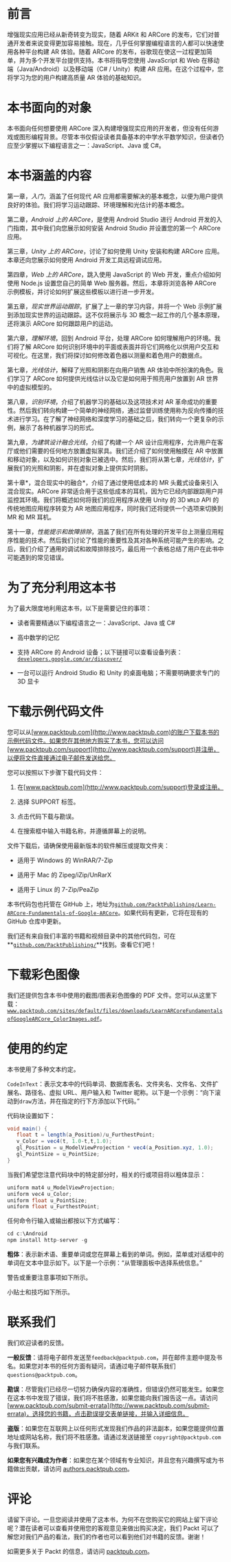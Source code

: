 # 前言

增强现实应用已经从新奇转变为现实，随着 ARKit 和 ARCore 的发布，它们对普通开发者来说变得更加容易接触。现在，几乎任何掌握编程语言的人都可以快速使用各种平台构建 AR 体验。随着 ARCore 的发布，谷歌现在使这一过程更加简单，并为多个开发平台提供支持。本书将指导您使用 JavaScript 和 Web 在移动端（Java/Android）以及移动端（C# / Unity）构建 AR 应用。在这个过程中，您将学习为您的用户构建高质量 AR 体验的基础知识。

# 本书面向的对象

本书面向任何想要使用 ARCore 深入构建增强现实应用的开发者，但没有任何游戏或图形编程背景。尽管本书仅假设读者具备基本的中学水平数学知识，但读者仍应至少掌握以下编程语言之一：JavaScript、Java 或 C#。

# 本书涵盖的内容

第一章，*入门*，涵盖了任何现代 AR 应用都需要解决的基本概念，以便为用户提供良好的体验。我们将学习运动跟踪、环境理解和光估计的基本概念。

第二章，*Android 上的 ARCore*，是使用 Android Studio 进行 Android 开发的入门指南，其中我们向您展示如何安装 Android Studio 并设置您的第一个 ARCore 应用。

第三章，*Unity 上的 ARCore*，讨论了如何使用 Unity 安装和构建 ARCore 应用。本章还向您展示如何使用 Android 开发工具远程调试应用。

第四章，*Web 上的 ARCore*，跳入使用 JavaScript 的 Web 开发，重点介绍如何使用 Node.js 设置您自己的简单 Web 服务器。然后，本章将浏览各种 ARCore 示例模板，并讨论如何扩展这些模板以进行进一步开发。

第五章，*现实世界运动跟踪*，扩展了上一章的学习内容，并将一个 Web 示例扩展到添加现实世界的运动跟踪。这不仅将展示与 3D 概念一起工作的几个基本原理，还将演示 ARCore 如何跟踪用户的运动。

第六章，*理解环境*，回到 Android 平台，处理 ARCore 如何理解用户的环境。我们将了解 ARCore 如何识别环境中的平面或表面并将它们网格化以供用户交互和可视化。在这里，我们将探讨如何修改着色器以测量和着色用户的数据点。

第七章，*光线估计*，解释了光照和阴影在向用户销售 AR 体验中所扮演的角色。我们学习了 ARCore 如何提供光线估计以及它是如何用于照亮用户放置到 AR 世界中的虚拟模型的。

第八章，*识别环境*，介绍了机器学习的基础以及这项技术对 AR 革命成功的重要性。然后我们转向构建一个简单的神经网络，通过监督训练使用称为反向传播的技术进行学习。在了解了神经网络和深度学习的基础之后，我们转向一个更复杂的示例，展示了各种机器学习的形式。

第九章，*为建筑设计融合光线*，介绍了构建一个 AR 设计应用程序，允许用户在客厅或他们需要的任何地方放置虚拟家具。我们还介绍了如何使用触摸在 AR 中放置和移动对象，以及如何识别对象已被选中。然后，我们将从第七章，*光线估计*，扩展我们的光照和阴影，并在虚拟对象上提供实时阴影。

第十章*，混合现实中的融合*，介绍了通过使用低成本的 MR 头戴式设备来引入混合现实。ARCore 非常适合用于这些低成本的耳机，因为它已经内部跟踪用户并监控其环境。我们将概述如何将我们的应用程序从使用 Unity 的 3D `WRLD` API 的传统地图应用程序转变为 AR 地图应用程序，同时我们还将提供一个选项来切换到 MR 和 MR 耳机。

第十一章，*性能提示和故障排除*，涵盖了我们在所有处理的开发平台上测量应用程序性能的技术。然后我们讨论了性能的重要性及其对各种系统可能产生的影响。之后，我们介绍了通用的调试和故障排除技巧，最后用一个表格总结了用户在此书中可能遇到的常见错误。

# 为了充分利用这本书

为了最大限度地利用这本书，以下是需要记住的事项：

+   读者需要精通以下编程语言之一：JavaScript、Java 或 C#

+   高中数学的记忆

+   支持 ARCore 的 Android 设备；以下链接可以查看设备列表：[`developers.google.com/ar/discover/`](https://developers.google.com/ar/discover/)

+   一台可以运行 Android Studio 和 Unity 的桌面电脑；不需要明确要求专门的 3D 显卡

# 下载示例代码文件

您可以从[www.packtpub.com](http://www.packtpub.com)的账户下载本书的示例代码文件。如果您在其他地方购买了本书，您可以访问[www.packtpub.com/support](http://www.packtpub.com/support)并注册，以便将文件直接通过电子邮件发送给您。

您可以按照以下步骤下载代码文件：

1.  在[www.packtpub.com](http://www.packtpub.com/support)登录或注册。

1.  选择 SUPPORT 标签。

1.  点击代码下载与勘误。

1.  在搜索框中输入书籍名称，并遵循屏幕上的说明。

文件下载后，请确保使用最新版本的软件解压或提取文件夹：

+   适用于 Windows 的 WinRAR/7-Zip

+   适用于 Mac 的 Zipeg/iZip/UnRarX

+   适用于 Linux 的 7-Zip/PeaZip

本书代码包也托管在 GitHub 上，地址为[`github.com/PacktPublishing/Learn-ARCore-Fundamentals-of-Google-ARCore`](https://github.com/PacktPublishing/Learn-ARCore-Fundamentals-of-Google-ARCore)。如果代码有更新，它将在现有的 GitHub 仓库中更新。

我们还有来自我们丰富的书籍和视频目录中的其他代码包，可在**[`github.com/PacktPublishing/`](https://github.com/PacktPublishing/)**找到。查看它们吧！

# 下载彩色图像

我们还提供包含本书中使用的截图/图表彩色图像的 PDF 文件。您可以从这里下载：[`www.packtpub.com/sites/default/files/downloads/LearnARCoreFundamentalsofGoogleARCore_ColorImages.pdf`](https://www.packtpub.com/sites/default/files/downloads/LearnARCoreFundamentalsofGoogleARCore_ColorImages.pdf)。

# 使用的约定

本书使用了多种文本约定。

`CodeInText`：表示文本中的代码单词、数据库表名、文件夹名、文件名、文件扩展名、路径名、虚拟 URL、用户输入和 Twitter 昵称。以下是一个示例：“向下滚动到`draw`方法，并在指定的行下方添加以下代码。”

代码块设置如下：

```java
void main() {
   float t = length(a_Position)/u_FurthestPoint;
   v_Color = vec4(t, 1.0-t,t,1.0);
   gl_Position = u_ModelViewProjection * vec4(a_Position.xyz, 1.0);
   gl_PointSize = u_PointSize;
}
```

当我们希望您注意代码块中的特定部分时，相关的行或项目将以粗体显示：

```java
uniform mat4 u_ModelViewProjection;
uniform vec4 u_Color;
uniform float u_PointSize;
uniform float u_FurthestPoint;
```

任何命令行输入或输出都按以下方式编写：

```java
cd c:\Android
npm install http-server -g
```

**粗体**：表示新术语、重要单词或您在屏幕上看到的单词。例如，菜单或对话框中的单词在文本中显示如下。以下是一个示例：“从管理面板中选择系统信息。”

警告或重要注意事项如下所示。

小贴士和技巧如下所示。

# 联系我们

我们欢迎读者的反馈。

**一般反馈**：请将电子邮件发送至`feedback@packtpub.com`，并在邮件主题中提及书名。如果您对本书的任何方面有疑问，请通过电子邮件联系我们`questions@packtpub.com`。

**勘误**：尽管我们已经尽一切努力确保内容的准确性，但错误仍然可能发生。如果您在这本书中发现了错误，我们将不胜感激，如果您能向我们报告这一点。请访问 [www.packtpub.com/submit-errata](http://www.packtpub.com/submit-errata)，选择您的书籍，点击勘误提交表单链接，并输入详细信息。

**盗版**：如果您在互联网上以任何形式发现我们作品的非法副本，如果您能提供位置地址或网站名称，我们将不胜感激。请通过发送链接至 `copyright@packtpub.com` 与我们联系。

**如果您有兴趣成为作者**：如果您在某个领域有专业知识，并且您有兴趣撰写或为书籍做出贡献，请访问 [authors.packtpub.com](http://authors.packtpub.com/)。

# 评论

请留下评论。一旦您阅读并使用了这本书，为何不在您购买它的网站上留下评论呢？潜在读者可以查看并使用您的客观意见来做出购买决定，我们 Packt 可以了解您对我们产品的看法，我们的作者也可以看到他们对书籍的反馈。谢谢！

如需更多关于 Packt 的信息，请访问 [packtpub.com](https://www.packtpub.com/)。

